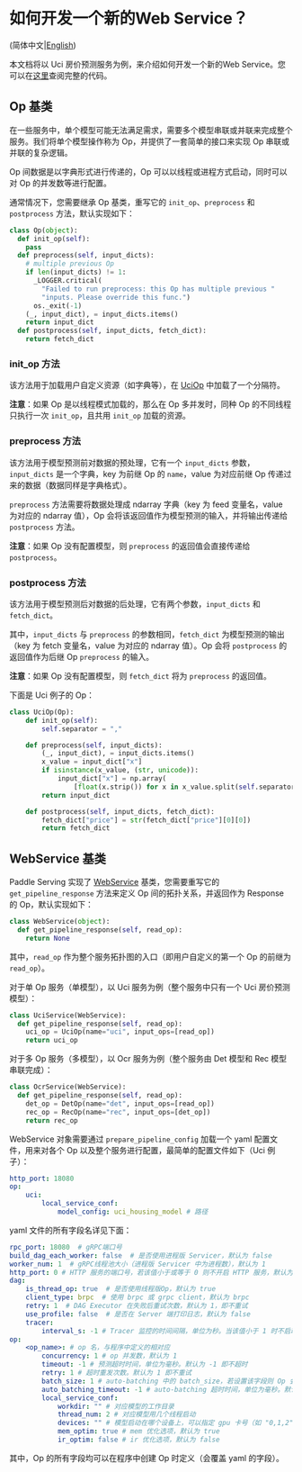 # 如何开发一个新的Web Service？

(简体中文|[English](NEW_WEB_SERVICE.md))

本文档将以 Uci 房价预测服务为例，来介绍如何开发一个新的Web Service。您可以在[这里](../python/examples/pipeline/simple_web_service/web_service.py)查阅完整的代码。

## Op 基类

在一些服务中，单个模型可能无法满足需求，需要多个模型串联或并联来完成整个服务。我们将单个模型操作称为 Op，并提供了一套简单的接口来实现 Op 串联或并联的复杂逻辑。

Op 间数据是以字典形式进行传递的，Op 可以以线程或进程方式启动，同时可以对 Op 的并发数等进行配置。

通常情况下，您需要继承 Op 基类，重写它的 `init_op`、`preprocess` 和 `postprocess` 方法，默认实现如下：

```python
class Op(object):
  def init_op(self):
    pass
  def preprocess(self, input_dicts):
    # multiple previous Op
    if len(input_dicts) != 1:
      _LOGGER.critical(
        "Failed to run preprocess: this Op has multiple previous "
        "inputs. Please override this func.")
      os._exit(-1)
    (_, input_dict), = input_dicts.items()
    return input_dict
  def postprocess(self, input_dicts, fetch_dict):
    return fetch_dict
```

### init_op 方法

该方法用于加载用户自定义资源（如字典等），在 [UciOp](../python/examples/pipeline/simple_web_service/web_service.py) 中加载了一个分隔符。

**注意**：如果 Op 是以线程模式加载的，那么在 Op 多并发时，同种 Op 的不同线程只执行一次 `init_op`，且共用 `init_op` 加载的资源。

### preprocess 方法

该方法用于模型预测前对数据的预处理，它有一个 `input_dicts` 参数，`input_dicts` 是一个字典，key 为前继 Op 的 `name`，value 为对应前继 Op 传递过来的数据（数据同样是字典格式）。

`preprocess` 方法需要将数据处理成 ndarray 字典（key 为 feed 变量名，value 为对应的 ndarray 值），Op 会将该返回值作为模型预测的输入，并将输出传递给 `postprocess` 方法。

**注意**：如果 Op 没有配置模型，则 `preprocess` 的返回值会直接传递给 `postprocess`。

### postprocess 方法

该方法用于模型预测后对数据的后处理，它有两个参数，`input_dicts` 和 `fetch_dict`。

其中，`input_dicts` 与 `preprocess` 的参数相同，`fetch_dict` 为模型预测的输出（key 为 fetch 变量名，value 为对应的 ndarray 值）。Op 会将 `postprocess` 的返回值作为后继 Op `preprocess` 的输入。

**注意**：如果 Op 没有配置模型，则 `fetch_dict` 将为 `preprocess` 的返回值。



下面是 Uci 例子的 Op：

```python
class UciOp(Op):
    def init_op(self):
        self.separator = ","

    def preprocess(self, input_dicts):
        (_, input_dict), = input_dicts.items()
        x_value = input_dict["x"]
        if isinstance(x_value, (str, unicode)):
            input_dict["x"] = np.array(
                [float(x.strip()) for x in x_value.split(self.separator)])
        return input_dict

    def postprocess(self, input_dicts, fetch_dict):
        fetch_dict["price"] = str(fetch_dict["price"][0][0])
        return fetch_dict
```



## WebService 基类

Paddle Serving 实现了 [WebService](https://github.com/PaddlePaddle/Serving/blob/develop/python/paddle_serving_server/web_service.py#L28) 基类，您需要重写它的 `get_pipeline_response` 方法来定义 Op 间的拓扑关系，并返回作为 Response 的 Op，默认实现如下：

```python
class WebService(object):
  def get_pipeline_response(self, read_op):
    return None
```

其中，`read_op` 作为整个服务拓扑图的入口（即用户自定义的第一个 Op 的前继为 `read_op`）。

对于单 Op 服务（单模型），以 Uci 服务为例（整个服务中只有一个 Uci 房价预测模型）：

```python
class UciService(WebService):
  def get_pipeline_response(self, read_op):
    uci_op = UciOp(name="uci", input_ops=[read_op])
    return uci_op
```

对于多 Op 服务（多模型），以 Ocr 服务为例（整个服务由 Det 模型和 Rec 模型串联完成）：

```python
class OcrService(WebService):
  def get_pipeline_response(self, read_op):
    det_op = DetOp(name="det", input_ops=[read_op])
    rec_op = RecOp(name="rec", input_ops=[det_op])
    return rec_op
```



WebService 对象需要通过 `prepare_pipeline_config` 加载一个 yaml 配置文件，用来对各个 Op 以及整个服务进行配置，最简单的配置文件如下（Uci 例子）：

```yaml
http_port: 18080
op:
    uci:
        local_service_conf:
            model_config: uci_housing_model # 路径
```

yaml 文件的所有字段名详见下面：

```yaml
rpc_port: 18080  # gRPC端口号
build_dag_each_worker: false  # 是否使用进程版 Servicer，默认为 false
worker_num: 1  # gRPC线程池大小（进程版 Servicer 中为进程数），默认为 1
http_port: 0 # HTTP 服务的端口号，若该值小于或等于 0 则不开启 HTTP 服务，默认为 0
dag:
    is_thread_op: true  # 是否使用线程版Op，默认为 true
    client_type: brpc  # 使用 brpc 或 grpc client，默认为 brpc
    retry: 1  # DAG Executor 在失败后重试次数，默认为 1，即不重试
    use_profile: false  # 是否在 Server 端打印日志，默认为 false
    tracer:
        interval_s: -1 # Tracer 监控的时间间隔，单位为秒。当该值小于 1 时不启动监控，默认为 -1
op:
    <op_name>: # op 名，与程序中定义的相对应
        concurrency: 1 # op 并发数，默认为 1
        timeout: -1 # 预测超时时间，单位为毫秒。默认为 -1 即不超时
        retry: 1 # 超时重发次数。默认为 1 即不重试
        batch_size: 1 # auto-batching 中的 batch_size，若设置该字段则 Op 会将多个请求输出合并为一个 batch
        auto_batching_timeout: -1 # auto-batching 超时时间，单位为毫秒。默认为 -1 即不超时
        local_service_conf:
            workdir: "" # 对应模型的工作目录
            thread_num: 2 # 对应模型用几个线程启动
            devices: "" # 模型启动在哪个设备上，可以指定 gpu 卡号（如 "0,1,2"），默认为 cpu
            mem_optim: true # mem 优化选项，默认为 true
            ir_optim: false # ir 优化选项，默认为 false
```

其中，Op 的所有字段均可以在程序中创建 Op 时定义（会覆盖 yaml 的字段）。